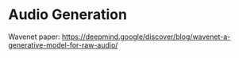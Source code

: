 # Audio Generation

Wavenet paper: https://deepmind.google/discover/blog/wavenet-a-generative-model-for-raw-audio/
